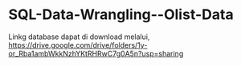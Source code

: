 # SQL-Data-Wrangling--Olist-Data
Linkg database dapat di download melalui, https://drive.google.com/drive/folders/1y-or_Rba1ambWkkNzhYKtRHRwC7g0A5n?usp=sharing
